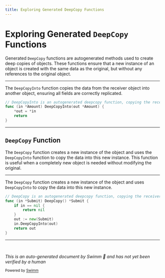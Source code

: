 ```yaml
---
title: Exploring Generated DeepCopy Functions
---
```

# Exploring Generated <SwmToken path="pkg/apis/workflow/v1alpha1/zz_generated.deepcopy.go" pos="2972:2:2" line-data="// DeepCopy is an autogenerated deepcopy function, copying the receiver, creating a new Submit.">`DeepCopy`</SwmToken> Functions

Generated <SwmToken path="pkg/apis/workflow/v1alpha1/zz_generated.deepcopy.go" pos="2972:2:2" line-data="// DeepCopy is an autogenerated deepcopy function, copying the receiver, creating a new Submit.">`DeepCopy`</SwmToken> functions are autogenerated methods used to create deep copies of objects. These functions ensure that a new instance of an object is created with the same data as the original, but without any references to the original object.

<SwmSnippet path="/pkg/apis/workflow/v1alpha1/zz_generated.deepcopy.go" line="18">

---

The <SwmToken path="pkg/apis/workflow/v1alpha1/zz_generated.deepcopy.go" pos="18:2:2" line-data="// DeepCopyInto is an autogenerated deepcopy function, copying the receiver, writing into out. in must be non-nil.">`DeepCopyInto`</SwmToken> function copies the data from the receiver object into another object, ensuring all fields are correctly replicated.

```go
// DeepCopyInto is an autogenerated deepcopy function, copying the receiver, writing into out. in must be non-nil.
func (in *Amount) DeepCopyInto(out *Amount) {
	*out = *in
	return
}
```

---

</SwmSnippet>

## <SwmToken path="pkg/apis/workflow/v1alpha1/zz_generated.deepcopy.go" pos="2972:2:2" line-data="// DeepCopy is an autogenerated deepcopy function, copying the receiver, creating a new Submit.">`DeepCopy`</SwmToken> Function

The <SwmToken path="pkg/apis/workflow/v1alpha1/zz_generated.deepcopy.go" pos="2972:2:2" line-data="// DeepCopy is an autogenerated deepcopy function, copying the receiver, creating a new Submit.">`DeepCopy`</SwmToken> function creates a new instance of the object and uses the <SwmToken path="pkg/apis/workflow/v1alpha1/zz_generated.deepcopy.go" pos="18:2:2" line-data="// DeepCopyInto is an autogenerated deepcopy function, copying the receiver, writing into out. in must be non-nil.">`DeepCopyInto`</SwmToken> function to copy the data into this new instance. This function is useful when a completely new object is needed without modifying the original.

<SwmSnippet path="/pkg/apis/workflow/v1alpha1/zz_generated.deepcopy.go" line="2972">

---

The <SwmToken path="pkg/apis/workflow/v1alpha1/zz_generated.deepcopy.go" pos="2972:2:2" line-data="// DeepCopy is an autogenerated deepcopy function, copying the receiver, creating a new Submit.">`DeepCopy`</SwmToken> function creates a new instance of the object and uses <SwmToken path="pkg/apis/workflow/v1alpha1/zz_generated.deepcopy.go" pos="2978:3:3" line-data="	in.DeepCopyInto(out)">`DeepCopyInto`</SwmToken> to copy the data into this new instance.

```go
// DeepCopy is an autogenerated deepcopy function, copying the receiver, creating a new Submit.
func (in *Submit) DeepCopy() *Submit {
	if in == nil {
		return nil
	}
	out := new(Submit)
	in.DeepCopyInto(out)
	return out
}
```

---

</SwmSnippet>

&nbsp;

*This is an auto-generated document by Swimm 🌊 and has not yet been verified by a human*

<SwmMeta version="3.0.0" repo-id="Z2l0aHViJTNBJTNBaW50dWl0LWFyZ28td29ya2Zsb3dzLWRlbW8lM0ElM0FTd2ltbS1EZW1v" repo-name="intuit-argo-workflows-demo"><sup>Powered by [Swimm](/)</sup></SwmMeta>
